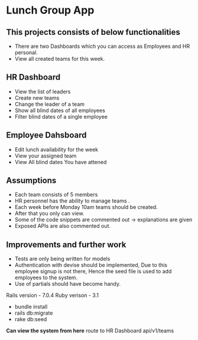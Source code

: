 # **Lunch Group App**

## **This projects consists of below functionalities**

- There are two Dashboards which you can access as Employees and HR personal.
- View all created teams for this week.

## **HR Dashboard**
- View the list of leaders
- Create new teams 
- Change the leader of a team
- Show all blind dates of all employees
- Filter blind dates of a single employee

## **Employee Dahsboard**
- Edit lunch availability for the week
- View your assigned team 
- View All blind  dates You have attened


## **Assumptions**

- Each team consists of 5 members
- HR personnel has the ability to manage teams .
- Each week before Monday 10am teams should be created.
- After that you only can view. 
- Some of the code snippets are commented out -> explanations are given
- Exposed APIs are also commented out. 

## **Improvements and further work**
-  Tests are only being written for models
-  Authentication with devise should be implemented, Due to this employee signup is not there, Hence the seed file is used to add
 employees to the system.
- Use of partials should have become handy. 
 


Rails version - 7.0.4
Ruby verison - 3.1

- bundle install
- rails db:migrate
- rake db:seed

**Can view the system from here**
route to HR Dashboard api/v1/teams
